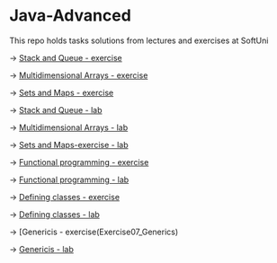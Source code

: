 # Java-Advanced
This repo holds tasks solutions from lectures and exercises at SoftUni

->  [Stack and Queue - exercise](Exercise01_StacksAndQueues)

->  [Multidimensional Arrays - exercise](Exercise02_MultidimensionalArrays)

->  [Sets and Maps - exercise](Exercise03_SetsAndMaps)

->  [Stack and Queue - lab](Lab01_StacksAndQueues)

->  [Multidimensional Arrays - lab](Lab02_MultidimensionalArrays)

->  [Sets and Maps-exercise - lab](Lab03_SetsAndMaps)

->  [Functional programming - exercise](Exercise05_FunctionalProgramming)

->  [Functional programming - lab](Lab05_FunctionalProgramming)

->  [Defining classes - exercise](Exercise06_DefiningClasses)

->  [Defining classes - lab](Lab06_DefiningClasses)

->  [Genericis - exercise(Exercise07_Generics)

->  [Genericis - lab](Lab07_Generics)
